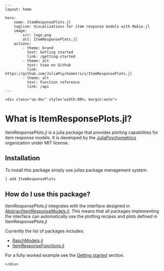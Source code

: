 ```@raw html
---
layout: home

hero:
    name: ItemResponsePlots.jl
    tagline: Visualizations for item response models with Makie.jl 
    image:
        src: logo.png
        alt: ItemResponsePlots.jl
    actions:
        - theme: brand
          text: Getting started
          link: /getting-started
        - theme: alt
          text: View on Github
          link: https://github.com/JuliaPsychometrics/ItemResponsePlots.jl  
        - theme: alt
          text: Function reference
          link: /api
---
```

```@raw html
<div class="vp-doc" style="width:80%; margin:auto">
```

# What is ItemResponsePlots.jl?

ItemResponsePlots.jl is a julia package that provides plotting capabilities for item response models. 
It is developed by the [JuliaPsychometrics](https://github.com/juliapsychometrics) organization under MIT license. 

## Installation
To install this package simply use julias package management system.

```julia
] add ItemResponsePlots
```

## How do I use this package?
ItemResponsePlots.jl integrates with the interface designed in [AbstractItemResponseModels.jl](https://github.com/juliapsychometrics/AbstractItemResponseModels.jl).
This means that all packages implementing the interface can automatically use the plotting recipes and plots defined in ItemResponsePlots.jl

Currently the list of packages includes:

- [RaschModels.jl](https://github.com/juliapsychometrics/RaschModels.jl)
- [ItemResponseFunctions.jl](https://github.com/juliapsychometrics/ItemResponseFunctions.jl)

For a fully worked example see the [Getting started](/getting-started) section.

```@raw html
</div>
```
